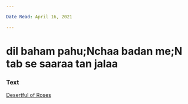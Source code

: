```yaml
---

Date Read: April 16, 2021

---
```


# dil baham pahu;Nchaa badan me;N tab se saaraa tan jalaa

### Text
[Desertful of Roses](http://www.columbia.edu/itc/mealac/pritchett/00garden/00c/0015/index_0015.html)

